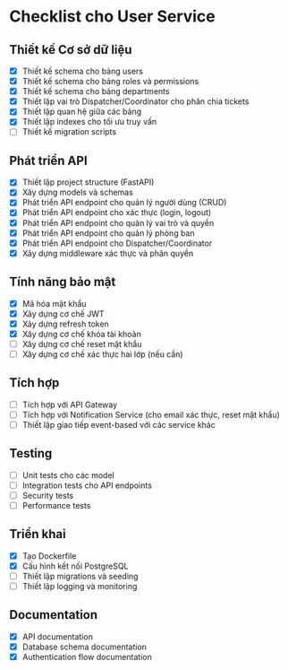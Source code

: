 # Checklist cho User Service

## Thiết kế Cơ sở dữ liệu
- [x] Thiết kế schema cho bảng users
- [x] Thiết kế schema cho bảng roles và permissions
- [x] Thiết kế schema cho bảng departments
- [x] Thiết lập vai trò Dispatcher/Coordinator cho phân chia tickets
- [x] Thiết lập quan hệ giữa các bảng
- [x] Thiết lập indexes cho tối ưu truy vấn
- [ ] Thiết kế migration scripts

## Phát triển API
- [x] Thiết lập project structure (FastAPI)
- [x] Xây dựng models và schemas
- [x] Phát triển API endpoint cho quản lý người dùng (CRUD)
- [x] Phát triển API endpoint cho xác thực (login, logout)
- [x] Phát triển API endpoint cho quản lý vai trò và quyền
- [x] Phát triển API endpoint cho quản lý phòng ban
- [x] Phát triển API endpoint cho Dispatcher/Coordinator
- [x] Xây dựng middleware xác thực và phân quyền

## Tính năng bảo mật
- [x] Mã hóa mật khẩu
- [x] Xây dựng cơ chế JWT
- [x] Xây dựng refresh token
- [x] Xây dựng cơ chế khóa tài khoản
- [ ] Xây dựng cơ chế reset mật khẩu
- [ ] Xây dựng cơ chế xác thực hai lớp (nếu cần)

## Tích hợp
- [ ] Tích hợp với API Gateway
- [ ] Tích hợp với Notification Service (cho email xác thực, reset mật khẩu)
- [ ] Thiết lập giao tiếp event-based với các service khác

## Testing
- [ ] Unit tests cho các model
- [ ] Integration tests cho API endpoints
- [ ] Security tests
- [ ] Performance tests

## Triển khai
- [x] Tạo Dockerfile
- [x] Cấu hình kết nối PostgreSQL
- [ ] Thiết lập migrations và seeding
- [ ] Thiết lập logging và monitoring

## Documentation
- [x] API documentation
- [x] Database schema documentation
- [x] Authentication flow documentation